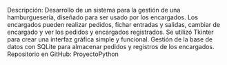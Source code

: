 Descripción: Desarrollo de un sistema para la gestión de una hamburguesería, diseñado para ser usado por los encargados.
Los encargados pueden realizar pedidos, fichar entradas y salidas, cambiar de encargado y ver los pedidos y encargados registrados.
Se utilizó Tkinter para crear una interfaz gráfica simple y funcional.
Gestión de la base de datos con SQLite para almacenar pedidos y registros de los encargados.
Repositorio en GitHub: ProyectoPython
